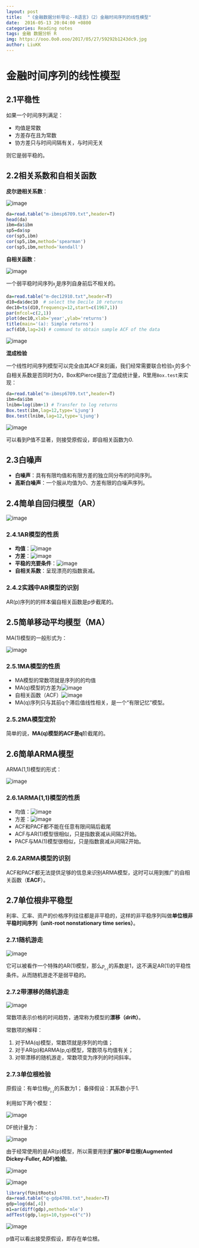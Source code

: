 ```yaml
---
layout: post
title:  "《金融数据分析导论--R语言》（2）金融时间序列的线性模型"
date:  2016-05-13 20:04:00 +0800
categories: Reading notes
tags: 金融 数据分析 R
img: https://ooo.0o0.ooo/2017/05/27/59292b1243dc9.jpg
author: LiuKK
---
```


# 金融时间序列的线性模型
## 2.1平稳性

如果一个时间序列满足：
- 均值是常数
- 方差存在且为常数
- 协方差只与时间间隔有关，与时间无关  

则它是弱平稳的。

## 2.2相关系数和自相关函数
**皮尔逊相关系数**：


![image](https://github.com/Liubj2016/Liubj2016.github.io/blob/master/images/AFDR1.png)


```r
da=read.table("m-ibmsp6709.txt",header=T)
head(da)
ibm=da$ibm
sp5=da$sp
cor(sp5,ibm)
cor(sp5,ibm,method='spearman')
cor(sp5,ibm,method='kendall')
```

**自相关函数**：

![image](https://github.com/Liubj2016/Liubj2016.github.io/blob/master/images/AFDR2.png)

一个弱平稳时间序列<span title='MathGene HTML' style='font-family:Times,Serif;font-size:100%'><i>x</i><sub><sub><i>t</i></sub></sub></span>是序列自身前后不相关的。
```r
da=read.table("m-dec12910.txt",header=T)
d10=da$dec10  # select the Decile 10 returns
dec10=ts(d10,frequency=12,start=c(1967,1))
par(mfcol=c(2,1))
plot(dec10,xlab='year',ylab='returns')
title(main='(a): Simple returns')
acf(d10,lag=24) # command to obtain sample ACF of the data
```
![image](https://github.com/Liubj2016/Liubj2016.github.io/blob/master/images/rplot1.png)

**混成检验**

一个线性时间序列模型可以完全由其ACF来刻画，我们经常需要联合检验<span title='MathGene HTML' style='font-family:Times,Serif;font-size:100%'><i>x</i><sub><sub><i>t</i></sub></sub></span>的多个自相关系数是否同时为0，Box和Pierce提出了混成统计量，R里用`Box.test`来实现：


```r
da=read.table("m-ibmsp6709.txt",header=T)
ibm=da$ibm
lnibm=log(ibm+1) # Transfer to log returns
Box.test(ibm,lag=12,type='Ljung')
Box.test(lnibm,lag=12,type='Ljung')
```
![image](https://github.com/Liubj2016/Liubj2016.github.io/blob/master/images/r3.png)

可以看到P值不显著，则接受原假设，即自相关函数为0.

## 2.3白噪声

- **白噪声**：具有有限均值和有限方差的独立同分布的时间序列。
- **高斯白噪声**：一个服从均值为0、方差有限的白噪声序列。

## 2.4简单自回归模型（AR）

![image](https://github.com/Liubj2016/Liubj2016.github.io/blob/master/images/ar1.png)

### 2.4.1AR模型的性质

- **均值**：![image](https://github.com/Liubj2016/Liubj2016.github.io/blob/master/images/ar2.png)
- **方差**：![image](https://github.com/Liubj2016/Liubj2016.github.io/blob/master/images/ar3.png)
- **平稳的充要条件**：![image](https://github.com/Liubj2016/Liubj2016.github.io/blob/master/images/ar4.png)
- **自相关系数**：呈现漂亮的指数衰减。

### 2.4.2实践中AR模型的识别

AR(p)序列的的样本偏自相关函数是p步截尾的。

## 2.5简单移动平均模型（MA）

MA(1)模型的一般形式为：

![image](https://github.com/Liubj2016/Liubj2016.github.io/blob/master/images/MA1.png)

### 2.5.1MA模型的性质

- MA模型的常数项就是序列的的均值
- MA(q)模型的方差为![image](https://github.com/Liubj2016/Liubj2016.github.io/blob/master/images/MA2.png)
- 自相关函数（ACF）![image](https://github.com/Liubj2016/Liubj2016.github.io/blob/master/images/MA3.png)
- MA(q)序列只与其前q个滞后值线性相关，是一个“有限记忆”模型。

### 2.5.2MA模型定阶

简单的说，**MA(q)**模型的ACF是**q**阶截尾的。

## 2.6简单ARMA模型

ARMA(1,1)模型的形式：

![image](https://github.com/Liubj2016/Liubj2016.github.io/blob/master/images/ARMA1.png)

### 2.6.1ARMA(1,1)模型的性质

- 均值：![image](https://github.com/Liubj2016/Liubj2016.github.io/blob/master/images/ARMA2.png)
- 方差：![image](https://github.com/Liubj2016/Liubj2016.github.io/blob/master/images/ARMA3.png)
- ACF和PACF都不能在任意有限间隔后截尾
- ACF与AR(1)模型很相似，只是指数衰减从间隔2开始。
- PACF与MA(1)模型很相似，只是指数衰减从间隔2开始。

### 2.6.2ARMA模型的识别

ACF和PACF都无法提供足够的信息来识别ARMA模型，这时可以用到推广的自相关函数（**EACF**）。

## 2.7单位根非平稳型

利率、汇率、资产的价格序列往往都是非平稳的，这样的非平稳序列叫做**单位根非平稳时间序列（unit-root nonstationary time series）**。

### 2.7.1随机游走
![image](https://github.com/Liubj2016/Liubj2016.github.io/blob/master/images/RW1.png)

它可以被看作一个特殊的AR(1)模型，那么<span title='MathGene HTML' style='font-family:Times,Serif;font-size:100%'><i>p</i><sub><sub><i>t-1</i></sub></sub></span>的系数是1，这不满足AR(1)的平稳性条件。从而随机游走不是弱平稳的。

### 2.7.2带漂移的随机游走
![image](https://github.com/Liubj2016/Liubj2016.github.io/blob/master/images/RW2.png)

常数项表示价格的时间趋势，通常称为模型的**漂移（drift）**。

常数项的解释：

1. 对于MA(q)模型，常数项就是序列的均值；
2. 对于AR(p)和ARMA(p,q)模型，常数项与均值有关；
3. 对带漂移的随机游走，常数项变为序列的时间斜率。

### 2.7.3单位根检验

原假设：有单位根<span title='MathGene HTML' style='font-family:Times,Serif;font-size:100%'><i>p</i><sub><sub><i>t-1</i></sub></sub></span>的系数为1；
备择假设：其系数小于1.

利用如下两个模型：

![image](https://github.com/Liubj2016/Liubj2016.github.io/blob/master/images/RW3.png)

DF统计量为：

![image](https://github.com/Liubj2016/Liubj2016.github.io/blob/master/images/RW4.png)

由于经常使用的是AR(p)模型，所以需要用到**扩展DF单位根(Augmented Dickey-Fuller, ADF)检验**。

![image](https://github.com/Liubj2016/Liubj2016.github.io/blob/master/images/RW5.png)

![image](https://github.com/Liubj2016/Liubj2016.github.io/blob/master/images/RW6.png)


```r
library(fUnitRoots)
da=read.table("q-gdp4708.txt",header=T)
gdp=log(da[,4])
m1=ar(diff(gdp),method='mle')
adfTest(gdp,lags=10,type=c("c"))
```
![image](https://github.com/Liubj2016/Liubj2016.github.io/blob/master/images/RW7.png)

p值可以看出接受原假设，即存在单位根。
